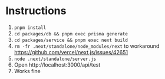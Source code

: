 # Instructions

1. `pnpm install`
2. `cd packages/db && pnpm exec prisma generate`
3. `cd packages/service && pnpm exec next build`
4. `rm -fr .next/standalone/node_modules/next` to workaround https://github.com/vercel/next.js/issues/42651
5. `node .next/standalone/server.js`
6. Open http://localhost:3000/api/test
7. Works fine